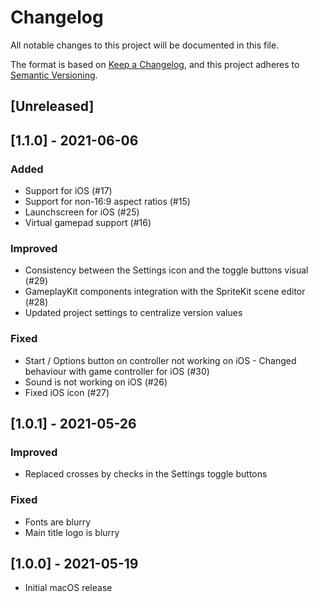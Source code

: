 # Changelog
All notable changes to this project will be documented in this file.

The format is based on [Keep a Changelog](https://keepachangelog.com/en/1.0.0/),
and this project adheres to [Semantic Versioning](https://semver.org/spec/v2.0.0.html).

## [Unreleased]

## [1.1.0] - 2021-06-06

### Added
- Support for iOS (#17)
- Support for non-16:9 aspect ratios (#15)
- Launchscreen for iOS (#25)
- Virtual gamepad support (#16)

### Improved

- Consistency between the Settings icon and the toggle buttons visual (#29)
- GameplayKit components integration with the SpriteKit scene editor (#28)
- Updated project settings to centralize version values

### Fixed

- Start / Options button on controller not working on iOS - Changed behaviour with game controller for iOS (#30)
- Sound is not working on iOS (#26)
- Fixed iOS icon (#27)

## [1.0.1] - 2021-05-26

### Improved

- Replaced crosses by checks in the Settings toggle buttons

### Fixed

- Fonts are blurry
- Main title logo is blurry

## [1.0.0] - 2021-05-19

- Initial macOS release